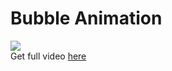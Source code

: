 # Bubble Animation

<img src="screenshots/scr_rcrd.gif"></br>
 Get full video [here](./screenshots/screen_record.mp4)
 